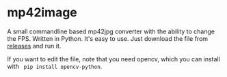 # mp42image
A small commandline based mp42jpg converter with the ability to change the FPS. Written in Python.
It's easy to use. Just download the file from <a href="https://github.com/Sajeg/mp42jpg/releases">releases</a> and run it.

If you want to edit the file, note that you need opencv, which you can install with <code> pip install opencv-python</code>.
